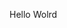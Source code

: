 Hello Wolrd





































































































































































































































































































































































































































































































































































































































































































































































































































































































































































































































































































































































































































































































































































































































































































































































































































































































































































































































































































































































































































































































































































































































































































































































































































































































































































































































































































































































































































































































































































































































































































































































































































































































































































































































































































































































